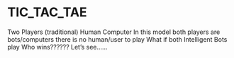 # TIC_TAC_TAE
Two Players (traditional) Human Computer In this model both players are bots/computers there is no human/user to play What if both Intelligent Bots play Who wins?????? Let’s see……
